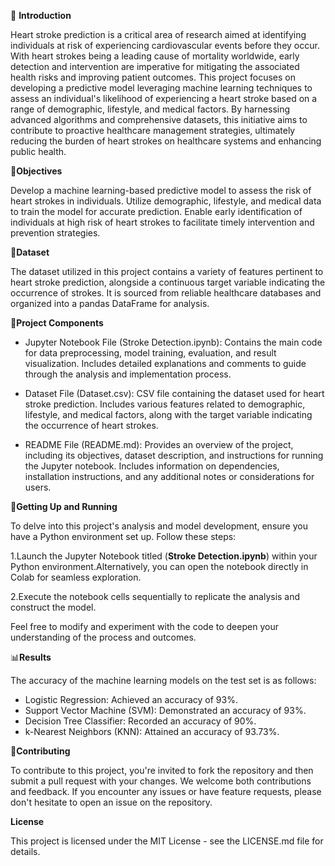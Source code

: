 📢 **Introduction**

Heart stroke prediction is a critical area of research aimed at identifying individuals at risk of experiencing cardiovascular events before they occur. With heart strokes being a leading cause of mortality worldwide, early detection and intervention are imperative for mitigating the associated health risks and improving patient outcomes. This project focuses on developing a predictive model leveraging machine learning techniques to assess an individual's likelihood of experiencing a heart stroke based on a range of demographic, lifestyle, and medical factors. By harnessing advanced algorithms and comprehensive datasets, this initiative aims to contribute to proactive healthcare management strategies, ultimately reducing the burden of heart strokes on healthcare systems and enhancing public health.

🎯**Objectives**

Develop a machine learning-based predictive model to assess the risk of heart strokes in individuals.
Utilize demographic, lifestyle, and medical data to train the model for accurate prediction.
Enable early identification of individuals at high risk of heart strokes to facilitate timely intervention and prevention strategies.

📄**Dataset**

The dataset utilized in this project contains a variety of features pertinent to heart stroke prediction, alongside a continuous target variable indicating the occurrence of strokes. It is sourced from reliable healthcare databases and organized into a pandas DataFrame for analysis.

📂**Project Components**

- Jupyter Notebook File (Stroke Detection.ipynb):
Contains the main code for data preprocessing, model training, evaluation, and result visualization.
Includes detailed explanations and comments to guide through the analysis and implementation process.

- Dataset File (Dataset.csv):
CSV file containing the dataset used for heart stroke prediction.
Includes various features related to demographic, lifestyle, and medical factors, along with the target variable indicating the occurrence of heart strokes.

- README File (README.md):
Provides an overview of the project, including its objectives, dataset description, and instructions for running the Jupyter notebook.
Includes information on dependencies, installation instructions, and any additional notes or considerations for users.

🚀**Getting Up and Running**

To delve into this project's analysis and model development, ensure you have a Python environment set up. Follow these steps:
  
1.Launch the Jupyter Notebook titled (**Stroke Detection.ipynb**) within your Python environment.Alternatively, you can open the notebook directly in Colab for seamless exploration.

2.Execute the notebook cells sequentially to replicate the analysis and construct the model.

Feel free to modify and experiment with the code to deepen your understanding of the process and outcomes.

📊**Results**

The accuracy of the machine learning models on the test set is as follows:

- Logistic Regression: Achieved an accuracy of 93%.
- Support Vector Machine (SVM): Demonstrated an accuracy of 93%.
- Decision Tree Classifier: Recorded an accuracy of 90%.
- k-Nearest Neighbors (KNN): Attained an accuracy of 93.73%.

🤝**Contributing**

To contribute to this project, you're invited to fork the repository and then submit a pull request with your changes. We welcome both contributions and feedback. If you encounter any issues or have feature requests, please don't hesitate to open an issue on the repository.

**License**

This project is licensed under the MIT License - see the LICENSE.md file for details.









